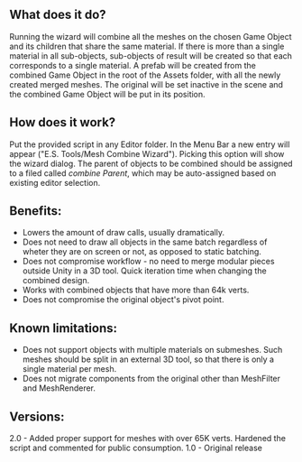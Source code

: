 ## What does it do?
Running the wizard will combine all the meshes on the chosen Game Object and its children that share the same material. If there is more than a single material in all sub-objects, sub-objects of result will be created so that each corresponds to a single material. A prefab will be created from the combined Game Object in the root of the Assets folder, with all the newly created merged meshes. The original will be set inactive in the scene and the combined Game Object will be put in its position.

## How does it work?
Put the provided script in any Editor folder. In the Menu Bar a new entry will appear ("E.S. Tools/Mesh Combine Wizard"). Picking this option will show the wizard dialog. The parent of objects to be combined should be assigned to a filed called _combine Parent_, which may be auto-assigned based on existing editor selection.

## Benefits:
* Lowers the amount of draw calls, usually dramatically.
* Does not need to draw all objects in the same batch regardless of wheter they are on screen or not, as opposed to static batching.
* Does not compromise workflow - no need to merge modular pieces outside Unity in a 3D tool. Quick iteration time when changing the combined design.
* Works with combined objects that have more than 64k verts.
* Does not compromise the original object's pivot point.

## Known limitations:
* Does not support objects with multiple materials on submeshes. Such meshes should be split in an external 3D tool, so that there is only a single material per mesh.
* Does not migrate components from the original other than MeshFilter and MeshRenderer.

## Versions:
2.0 - Added proper support for meshes with over 65K verts. Hardened the script and commented for public consumption.
1.0 - Original release






